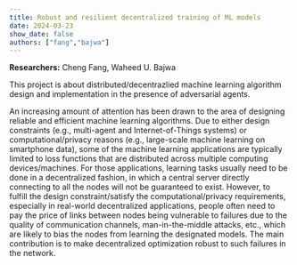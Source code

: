 ```yaml
---
title: Robust and resilient decentralized training of ML models
date: 2024-03-23
show_date: false
authors: ["fang","bajwa"]
---
```


**Researchers:** Cheng Fang, Waheed U. Bajwa

This project is about distributed/decentrazlied machine learning algorithm design and implementation in the presence of adversarial agents.

<!-- more -->

An increasing amount of attention has been drawn to the area of designing reliable and efficient machine learning algorithms. Due to either design constraints (e.g., multi-agent and Internet-of-Things systems) or computational/privacy reasons (e.g., large-scale machine learning on smartphone data), some of the machine learning applications are typically limited to loss functions that are distributed across multiple computing devices/machines. For those applications, learning tasks usually need to be done in a decentralized fashion, in which a central server directly connecting to all the nodes will not be guaranteed to exist. However, to fulfill the design constraint/satisfy the computational/privacy requirements, especially in real-world decentralized applications, people often need to pay the price of links between nodes being vulnerable to failures due to the quality of communication channels, man-in-the-middle attacks, etc., which are likely to bias the nodes from learning the designated models. The main contribution is to make decentralized optimization robust to such failures in the network.

